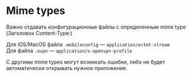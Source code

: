 # Mime types
Важно отдавать конфигурационные файлы с определенным mime type (Заголовок Content-Type:)  

Для iOS/MacOS файла `.mobileconfig`  — `application/octet-stream`  
Для файла `.ovpn` — `application/x-openvpn-profile`  

С другими mime types могут возникать ошибки, либо не будет автоматически открывать нужное приложение.
